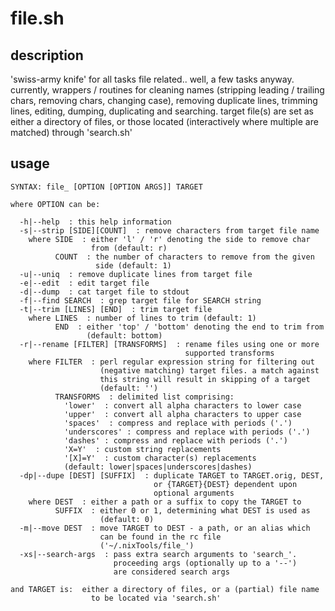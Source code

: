 # file.sh

## description
'swiss-army knife' for all tasks file related.. well, a few tasks anyway. currently,  wrappers / routines for cleaning names (stripping leading / trailing chars, removing chars, changing case), removing duplicate lines, trimming lines, editing, dumping, duplicating and searching. target file(s) are set as either a directory of files, or those located (interactively where multiple are matched) through 'search.sh'

## usage
```
SYNTAX: file_ [OPTION [OPTION ARGS]] TARGET

where OPTION can be:

  -h|--help  : this help information
  -s|--strip [SIDE][COUNT]  : remove characters from target file name
    where SIDE  : either 'l' / 'r' denoting the side to remove char
                  from (default: r)
          COUNT  : the number of characters to remove from the given
                   side (default: 1)
  -u|--uniq  : remove duplicate lines from target file
  -e|--edit  : edit target file
  -d|--dump  : cat target file to stdout
  -f|--find SEARCH  : grep target file for SEARCH string
  -t|--trim [LINES] [END]  : trim target file
    where LINES  : number of lines to trim (default: 1)
          END  : either 'top' / 'bottom' denoting the end to trim from
                 (default: bottom)
  -r|--rename [FILTER] [TRANSFORMS]  : rename files using one or more
                                       supported transforms
    where FILTER  : perl regular expression string for filtering out
                    (negative matching) target files. a match against
                    this string will result in skipping of a target
                    (default: '')
          TRANSFORMS  : delimited list comprising:
            'lower'  : convert all alpha characters to lower case
            'upper'  : convert all alpha characters to upper case
            'spaces'  : compress and replace with periods ('.')
            'underscores' : compress and replace with periods ('.')
            'dashes' : compress and replace with periods ('.')
            'X=Y'  : custom string replacements
            '[X]=Y'  : custom character(s) replacements
            (default: lower|spaces|underscores|dashes)
  -dp|--dupe [DEST] [SUFFIX]  : duplicate TARGET to TARGET.orig, DEST,
                                or {TARGET}{DEST} dependent upon
                                optional arguments
    where DEST  : either a path or a suffix to copy the TARGET to
          SUFFIX  : either 0 or 1, determining what DEST is used as
                    (default: 0)
  -m|--move DEST  : move TARGET to DEST - a path, or an alias which
                    can be found in the rc file
                    ('~/.nixTools/file_')
  -xs|--search-args  : pass extra search arguments to 'search_'.
                       proceeding args (optionally up to a '--')
                       are considered search args

and TARGET is:  either a directory of files, or a (partial) file name
                  to be located via 'search.sh'
```
